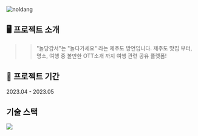 ![noldang](https://github.com/aengdu/noldang/assets/68989001/6876c5dc-5204-4e67-889b-40f586041627)

🖥️ 프로젝트 소개
-----
>> "놀당갑서"는 "놀다가세요" 라는 제주도 방언입니다. 제주도 맛집 부터, 명소, 여행 중 볼만한 OTT소개 까지 여행 관련 공유 플랫폼!

📆 프로젝트 기간
-----
2023.04 - 2023.05

기술 스택
-----
<img src="https://img.shields.io/badge/springboot-6DB33F?style=for-the-badge&logo=springboot&logoColor=white">

